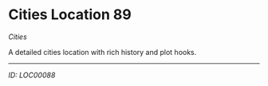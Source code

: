 # Cities Location 89

*Cities*

A detailed cities location with rich history and plot hooks.

---
*ID: LOC00088*